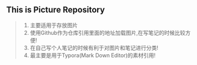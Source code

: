 ## This is Picture Repository 
> 1. 主要适用于存放图片
> 2. 使用Github作为仓库引用里面的地址加载图片,在写笔记的时候比较方便!
> 3. 在自己写个人笔记的时候有利于对图片和笔记进行分类!
> 4. 最主要是用于Typora(Mark Down Editor)的素材引用! 
